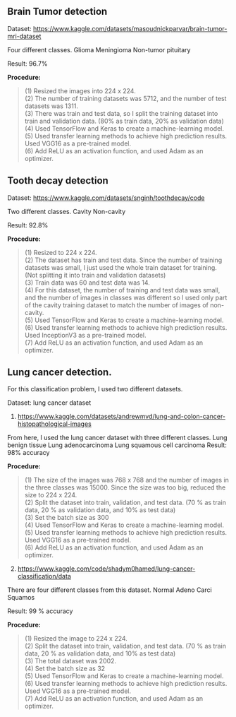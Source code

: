 ## Brain Tumor detection <br/>
Dataset: https://www.kaggle.com/datasets/masoudnickparvar/brain-tumor-mri-dataset

Four different classes. 
Glioma
Meningioma
Non-tumor
pituitary

Result: 96.7%


**Procedure:** <br/>
> (1) Resized the images into 224 x 224. <br/>
> (2) The number of training datasets was 5712, and the number of test datasets was 1311. <br/>
> (3) There was train and test data, so I split the training dataset into train and validation data. (80% as train data, 20% as validation data) <br/>
> (4) Used TensorFlow and Keras to create a machine-learning model. <br/>
> (5) Used transfer learning methods to achieve high prediction results. Used VGG16 as a pre-trained model. <br/>
> (6) Add ReLU as an activation function, and used Adam as an optimizer. <br/>


## Tooth decay detection <br/>
Dataset: https://www.kaggle.com/datasets/snginh/toothdecay/code

Two different classes.
Cavity
Non-cavity

Result: 92.8%

**Procedure:** <br/>
> (1) Resized to 224 x 224. <br/>
> (2) The dataset has train and test data. Since the number of training datasets was small, I just used the whole train dataset for training. (Not splitting it into train and validation datasets) <br/>
> (3) Train data was 60 and test data was 14. <br/>
> (4) For this dataset, the number of training and test data was small, and the number of images in classes was different so I used only part of the cavity training dataset to match the number of images of non-cavity. <br/>
> (5) Used TensorFlow and Keras to create a machine-learning model. <br/>
> (6) Used transfer learning methods to achieve high prediction results. Used InceptionV3 as a pre-trained model. <br/>
> (7) Add ReLU as an activation function, and used Adam as an optimizer. <br/>





## Lung cancer detection. <br/>

For this classification problem, I used two different datasets. 

Dataset: lung cancer dataset

1. https://www.kaggle.com/datasets/andrewmvd/lung-and-colon-cancer-histopathological-images

From here, I used the lung cancer dataset with three different classes. 
Lung benign tissue
Lung adenocarcinoma
Lung squamous cell carcinoma
Result: 98% accuracy

**Procedure:** <br/> 
> (1) The size of the images was 768 x 768 and the number of images in the three classes was 15000. Since the size was too big, reduced the size to 224 x 224. <br/>
> (2) Split the dataset into train, validation, and test data. (70 % as train data, 20 % as validation data, and 10% as test data) <br/>
> (3) Set the batch size as 300 <br/>
> (4) Used TensorFlow and Keras to create a machine-learning model. <br/>
> (5) Used transfer learning methods to achieve high prediction results. Used VGG16 as a pre-trained model. <br/>
> (6) Add ReLU as an activation function, and used Adam as an optimizer. <br/>

2. https://www.kaggle.com/code/shadym0hamed/lung-cancer-classification/data
 
There are four different classes from this dataset.
Normal
Adeno
Carci
Squamos
 
Result: 99 % accuracy

**Procedure:** <br/> 
> (1) Resized the image to 224 x 224. <br/>
> (2) Split the dataset into train, validation, and test data. (70 % as train data, 20 % as validation data, and 10% as test data) <br/>
> (3) The total dataset was 2002.<br/>
> (4) Set the batch size as 32<br/>
> (5) Used TensorFlow and Keras to create a machine-learning model. <br/>
> (6) Used transfer learning methods to achieve high prediction results. Used VGG16 as a pre-trained model.<br/>
> (7) Add ReLU as an activation function, and used Adam as an optimizer.<br/>
